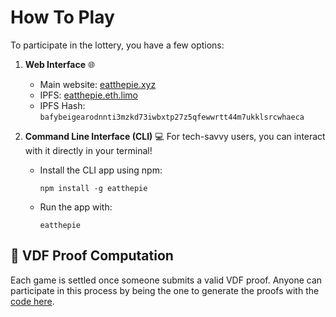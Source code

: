 # How To Play

To participate in the lottery, you have a few options:

1. **Web Interface** 🌐

   - Main website: [eatthepie.xyz](https://www.eatthepie.xyz)
   - IPFS: [eatthepie.eth.limo](https://eatthepie.eth.limo)
   - IPFS Hash: `bafybeigearodnnti3mzkd73iwbxtp27z5qfewwrtt44m7ukklsrcwhaeca`

2. **Command Line Interface (CLI)** 💻 For tech-savvy users, you can interact with it directly in your terminal!
   - Install the CLI app using npm:
     ```
     npm install -g eatthepie
     ```
   - Run the app with:
     ```
     eatthepie
     ```

## 🧮 VDF Proof Computation

Each game is settled once someone submits a valid VDF proof. Anyone can participate in this process by being the one to generate the proofs with the [code here](https://github.com/eatthepie/vdf-proofs).
